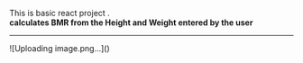 This is basic   react project .
<br>
<b>calculates BMR from the Height and Weight entered by the user</b>
<hr>
![Uploading image.png…]()

